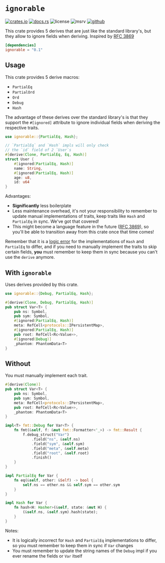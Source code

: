 # `ignorable`

<!-- cargo-rdme start -->

[![crates.io](https://img.shields.io/crates/v/ignorable?style=flat-square&logo=rust)](https://crates.io/crates/ignorable)
[![docs.rs](https://img.shields.io/badge/docs.rs-ignorable-blue?style=flat-square&logo=docs.rs)](https://docs.rs/ignorable)
![license](https://img.shields.io/badge/license-Apache--2.0_OR_MIT-blue?style=flat-square)
![msrv](https://img.shields.io/badge/msrv-1.56-blue?style=flat-square&logo=rust)
[![github](https://img.shields.io/github/stars/nik-rev/ignorable)](https://github.com/nik-rev/ignorable)

This crate provides 5 derives that are just like the standard library's, but they allow
to ignore fields when deriving. Inspired by [RFC 3869](https://github.com/rust-lang/rfcs/pull/3869)

```toml
[dependencies]
ignorable = "0.1"
```

## Usage

This crate provides 5 derive macros:

- `PartialEq`
- `PartialOrd`
- `Ord`
- `Debug`
- `Hash`

The advantage of these derives over the standard library's is that they support
the `#[ignored]` attribute to ignore individual fields when deriving the respective traits.

```rust
use ignorable::{PartialEq, Hash};

// `PartialEq` and `Hash` impls will only check
// the `id` field of 2 `User`s
#[derive(Clone, PartialEq, Eq, Hash)]
struct User {
    #[ignored(PartialEq, Hash)]
    name: String,
    #[ignored(PartialEq, Hash)]
    age: u8,
    id: u64
}
```

Advantages:

- **Significantly** less boilerplate
- Less maintenance overhead, it's not your responsibility to remember to update manual implementations of traits,
  keep traits like `Hash` and `PartialEq` in sync. We've got that covered!
- This might become a language feature in the future ([RFC 3869](https://github.com/rust-lang/rfcs/pull/3869)),
  so you'll be able to transition away from this crate once that time comes!

Remember that it is a [logic error](https://doc.rust-lang.org/stable/std/hash/trait.Hash.html#hash-and-eq)
for the implementations of `Hash` and `PartialEq` to differ, and if you need to manually implement the traits
to skip certain fields, **you** must remember to keep them in sync because you can't use the `derive` anymore.

## With `ignorable`

Uses derives provided by this crate.

```rust
use ignorable::{Debug, PartialEq, Hash};

#[derive(Clone, Debug, PartialEq, Hash)]
pub struct Var<T> {
    pub ns: Symbol,
    pub sym: Symbol,
    #[ignored(PartialEq, Hash)]
    meta: RefCell<protocols::IPersistentMap>,
    #[ignored(PartialEq, Hash)]
    pub root: RefCell<Rc<Value>>,
    #[ignored(Debug)]
    _phantom: PhantomData<T>
}
```

## Without

You must manually implement each trait.

```rust
#[derive(Clone)]
pub struct Var<T> {
    pub ns: Symbol,
    pub sym: Symbol,
    meta: RefCell<protocols::IPersistentMap>,
    pub root: RefCell<Rc<Value>>,
    _phantom: PhantomData<T>
}

impl<T> fmt::Debug for Var<T> {
    fn fmt(&self, f: &mut fmt::Formatter<'_>) -> fmt::Result {
        f.debug_struct("Var")
            .field("ns", &self.ns)
            .field("sym", &self.sym)
            .field("meta", &self.meta)
            .field("root", &self.root)
            .finish()
    }
}

impl PartialEq for Var {
    fn eq(&self, other: &Self) -> bool {
        self.ns == other.ns && self.sym == other.sym
    }
}

impl Hash for Var {
    fn hash<H: Hasher>(&self, state: &mut H) {
        (&self.ns, &self.sym).hash(state);
    }
}
```

Notes:

- It is logically incorrect for `Hash` and `PartialEq` implementations
  to differ, so you must remember to keep them in sync if `Var` changes
- You must remember to update the string names of the `Debug` impl if you
  ever rename the fields or `Var` itself

<!-- cargo-rdme end -->
